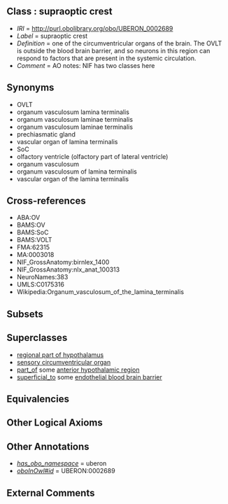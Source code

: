 
## Class : supraoptic crest

 * *IRI* = http://purl.obolibrary.org/obo/UBERON_0002689
 * *Label* = supraoptic crest
 * *Definition* = one of the circumventricular organs of the brain. The OVLT is outside the blood brain barrier, and so neurons in this region can respond to factors that are present in the systemic circulation.
 * *Comment* = AO notes: NIF has two classes here

## Synonyms

 * OVLT
 * organum vasculosum lamina terminalis
 * organum vasculosum laminae terminalis
 * organum vasculosum laminae terminalis
 * prechiasmatic gland
 * vascular organ of lamina terminalis
 * SoC
 * olfactory ventricle (olfactory part of lateral ventricle)
 * organum vasculosum
 * organum vasculosum of lamina terminalis
 * vascular organ of the lamina terminalis

## Cross-references

 * ABA:OV
 * BAMS:OV
 * BAMS:SoC
 * BAMS:VOLT
 * FMA:62315
 * MA:0003018
 * NIF_GrossAnatomy:birnlex_1400
 * NIF_GrossAnatomy:nlx_anat_100313
 * NeuroNames:383
 * UMLS:C0175316
 * Wikipedia:Organum_vasculosum_of_the_lamina_terminalis

## Subsets


## Superclasses

 * [regional part of hypothalamus](../../UBERON/48/UBERON_0003048.md)
 * [sensory circumventricular organ](../../UBERON/35/UBERON_0010135.md)
 * [part_of](../../BFO/50/BFO_0000050.md) some [anterior hypothalamic region](../../UBERON/50/UBERON_0002550.md)
 * [superficial_to](../../BSPO/08/BSPO_0000108.md) some [endothelial blood brain barrier](../../UBERON/01/UBERON_0000201.md)

## Equivalencies


## Other Logical Axioms


## Other Annotations

 * *[has_obo_namespace](../../ce/oboInOwl#hasOBONamespace.md)* = uberon
 * *[oboInOwl#id](../../id/oboInOwl#id.md)* = UBERON:0002689

## External Comments

